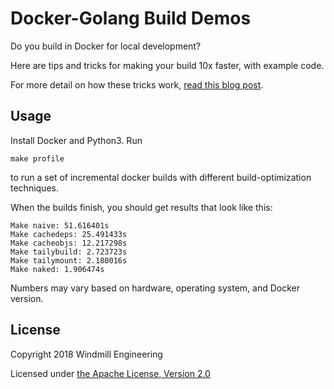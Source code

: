 # Docker-Golang Build Demos

Do you build in Docker for local development?

Here are tips and tricks for making your build 10x faster, with example code.

For more detail on how these tricks work, [read this blog post](https://medium.com/p/4cc618a43827).

## Usage

Install Docker and Python3. Run

```
make profile
```

to run a set of incremental docker builds with different build-optimization techniques.

When the builds finish, you should get results that look like this:

```
Make naive: 51.616401s
Make cachedeps: 25.491433s
Make cacheobjs: 12.217298s
Make tailybuild: 2.723723s
Make tailymount: 2.180016s
Make naked: 1.906474s
```

Numbers may vary based on hardware, operating system, and Docker version.

## License

Copyright 2018 Windmill Engineering

Licensed under [the Apache License, Version 2.0](LICENSE)
